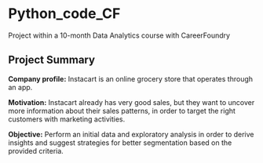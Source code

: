# Python_code_CF

Project within a 10-month Data Analytics course with CareerFoundry

## **Project Summary**

**Company profile:** Instacart is an online grocery store that operates through an app. 

**Motivation:** Instacart already has very good sales, but they want to uncover more information about their sales patterns, in order to target the right customers with marketing activities.

**Objective:** Perform an initial data and exploratory analysis in order to derive insights and suggest strategies for better segmentation based on the provided criteria.
